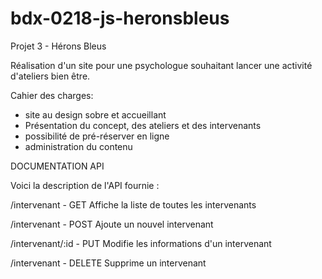 # bdx-0218-js-heronsbleus
Projet 3 - Hérons Bleus

Réalisation d'un site pour une psychologue souhaitant lancer une activité d'ateliers bien être.

Cahier des charges:
- site au design sobre et accueillant
- Présentation du concept, des ateliers et des intervenants
- possibilité de pré-réserver en ligne
- administration du contenu

DOCUMENTATION API

Voici la description de l'API fournie :

/intervenant - GET
Affiche la liste de toutes les intervenants

/intervenant - POST
Ajoute un nouvel intervenant

/intervenant/:id - PUT
Modifie les informations d'un intervenant

/intervenant - DELETE
Supprime un intervenant
